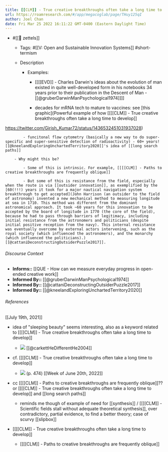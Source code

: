 ```yaml
---
title: [[CLM]] - True creative breakthroughs often take a long time to develop
url: https://roamresearch.com/#/app/megacoglab/page/THuy125qI
author: Joel Chan
date: Fri Mar 25 2022 16:11:22 GMT-0400 (Eastern Daylight Time)
---
```


- #[[🌲 zettels]]

    - Tags: #[[V: Open and Sustainable Innovation Systems]] #short-termism

    - Description

        - Examples:

            - [[[[EVD]] - Charles Darwin's ideas about the evolution of man existed in quite well-developed form in his notebooks 34 years prior to their publication in the Descent of Man - [[@gruberDarwinManPsychological1974]]]]

            - decades for mRNA tech to mature to vaccines: see [this graphic](Powerful example of how [[[[CLM]] - True creative breakthroughs often take a long time to develop]]

https://twitter.com/Girish_Kumar72/status/1436532451031937028)

            - funcitonal flow cytometry (basically a new way to do super-specific and super-sensitive detection of radioactivity) - 60+ years! [[@kneelandExploringUnchartedTerritory2020]]'s idea of [[long search paths]]

        - Why might this be?

            - Some of this is intrinsic. For example, [[[[CLM]] - Paths to creative breakthroughs are frequently oblique]]

            - But some of this is resistance from the field, especially when the route is via [[outsider innovation]], as exemplified by the [60(!!!) years it took for a major nautical navigation system breakthrough to get accepted](John Harrison (an outsider to the field of astronomy) invented a new mechanical method to measuring longitude at sea in 1710. This method was different from the dominant astronomical approach. It took ~60 years for this innovation to be accepted by the board of longitude in 1770 (the core of the field), because he had to pass through barriers of legitimacy, including initial resistance from the astronomers and politicians (despite initial positive reception from the navy). This internal resistance was eventually overcome by external actors intervening, such as the royal society (which influenced the astronomers), and the monarchy (which influenced the politicians).) [[@cattaniDeconstructingOutsiderPuzzle2017]].

###### Discourse Context

- **Informs::** [[QUE - How can we measure everyday progress in open-ended creative work]]
- **Informed By::** [[@gruberDarwinManPsychological1974]]
- **Informed By::** [[@cattaniDeconstructingOutsiderPuzzle2017]]
- **Informed By::** [[@kneelandExploringUnchartedTerritory2020]]

###### References

[[July 19th, 2021]]

- idea of "sleeping beauty" seems interesting, also as a keyword related to [[[[CLM]] - True creative breakthroughs often take a long time to develop]]

    - ![](https://firebasestorage.googleapis.com/v0/b/firescript-577a2.appspot.com/o/imgs%2Fapp%2Fmegacoglab%2Fej012XkYDp.png?alt=media&token=b6ab2014-c55c-4441-a6b6-0f9aeb97bd5b)
[[@carkettHeDifferentHe2004]]

- cf. [[[[CLM]] - True creative breakthroughs often take a long time to develop]]

    - ![](https://firebasestorage.googleapis.com/v0/b/firescript-577a2.appspot.com/o/imgs%2Fapp%2Fmegacoglab%2FbB8wycffbH.png?alt=media&token=1ebc86bf-1b8d-4c55-8139-7f7aee0c1195) (p. 474)
[[Week of June 20th, 2022]]

- cc [[[[CLM]] - Paths to creative breakthroughs are frequently oblique]]?? or [[[[CLM]] - True creative breakthroughs often take a long time to develop]] and [[long search paths]]

    - reminds me though of example of need for [[synthesis]] / [[[[CLM]] - Scientific fields stall without adequate theoretical synthesis]], over contradictory, partial evidence, to find a better theory; case of scurvy
[[slipbox]]

- [[[[CLM]] - True creative breakthroughs often take a long time to develop]]

    - [[[[CLM]] - Paths to creative breakthroughs are frequently oblique]]
